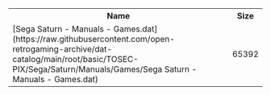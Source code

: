 <table>
<tr><th>Name</th><th>Size</th></tr>
<tr><td>[Sega Saturn - Manuals - Games.dat](https://raw.githubusercontent.com/open-retrogaming-archive/dat-catalog/main/root/basic/TOSEC-PIX/Sega/Saturn/Manuals/Games/Sega Saturn - Manuals - Games.dat)</td><td>65392</td></tr>
</table>
